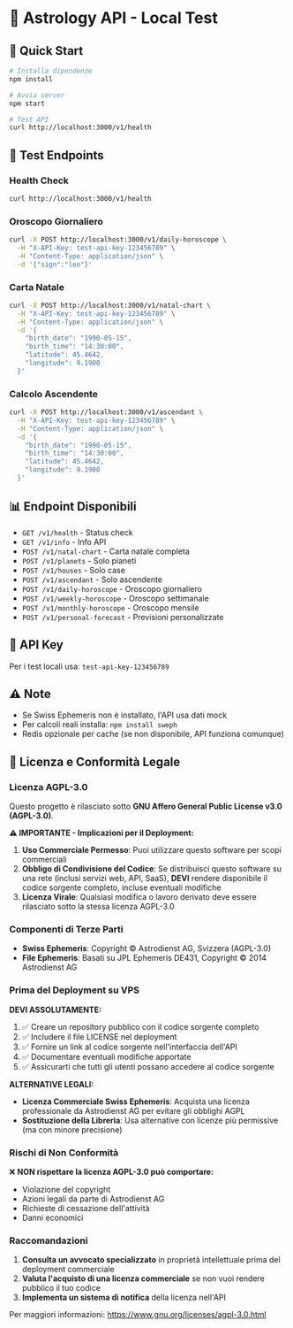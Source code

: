 # 🌟 Astrology API - Local Test

## 🚀 Quick Start

```bash
# Installa dipendenze
npm install

# Avvia server
npm start

# Test API
curl http://localhost:3000/v1/health
```

## 🧪 Test Endpoints

### Health Check
```bash
curl http://localhost:3000/v1/health
```

### Oroscopo Giornaliero
```bash
curl -X POST http://localhost:3000/v1/daily-horoscope \
  -H "X-API-Key: test-api-key-123456789" \
  -H "Content-Type: application/json" \
  -d '{"sign":"leo"}'
```

### Carta Natale
```bash
curl -X POST http://localhost:3000/v1/natal-chart \
  -H "X-API-Key: test-api-key-123456789" \
  -H "Content-Type: application/json" \
  -d '{
    "birth_date": "1990-05-15",
    "birth_time": "14:30:00",
    "latitude": 45.4642,
    "longitude": 9.1900
  }'
```

### Calcolo Ascendente
```bash
curl -X POST http://localhost:3000/v1/ascendant \
  -H "X-API-Key: test-api-key-123456789" \
  -H "Content-Type: application/json" \
  -d '{
    "birth_date": "1990-05-15",
    "birth_time": "14:30:00",
    "latitude": 45.4642,
    "longitude": 9.1900
  }'
```

## 📊 Endpoint Disponibili

- `GET /v1/health` - Status check
- `GET /v1/info` - Info API
- `POST /v1/natal-chart` - Carta natale completa
- `POST /v1/planets` - Solo pianeti
- `POST /v1/houses` - Solo case
- `POST /v1/ascendant` - Solo ascendente
- `POST /v1/daily-horoscope` - Oroscopo giornaliero
- `POST /v1/weekly-horoscope` - Oroscopo settimanale
- `POST /v1/monthly-horoscope` - Oroscopo mensile
- `POST /v1/personal-forecast` - Previsioni personalizzate

## 🔑 API Key

Per i test locali usa: `test-api-key-123456789`

## ⚠️ Note

- Se Swiss Ephemeris non è installato, l'API usa dati mock
- Per calcoli reali installa: `npm install sweph`
- Redis opzionale per cache (se non disponibile, API funziona comunque)

## 📄 Licenza e Conformità Legale

### Licenza AGPL-3.0

Questo progetto è rilasciato sotto **GNU Affero General Public License v3.0 (AGPL-3.0)**.

**⚠️ IMPORTANTE - Implicazioni per il Deployment:**

1. **Uso Commerciale Permesso**: Puoi utilizzare questo software per scopi commerciali
2. **Obbligo di Condivisione del Codice**: Se distribuisci questo software su una rete (inclusi servizi web, API, SaaS), **DEVI** rendere disponibile il codice sorgente completo, incluse eventuali modifiche
3. **Licenza Virale**: Qualsiasi modifica o lavoro derivato deve essere rilasciato sotto la stessa licenza AGPL-3.0

### Componenti di Terze Parti

- **Swiss Ephemeris**: Copyright © Astrodienst AG, Svizzera (AGPL-3.0)
- **File Ephemeris**: Basati su JPL Ephemeris DE431, Copyright © 2014 Astrodienst AG

### Prima del Deployment su VPS

**DEVI ASSOLUTAMENTE:**

1. ✅ Creare un repository pubblico con il codice sorgente completo
2. ✅ Includere il file LICENSE nel deployment
3. ✅ Fornire un link al codice sorgente nell'interfaccia dell'API
4. ✅ Documentare eventuali modifiche apportate
5. ✅ Assicurarti che tutti gli utenti possano accedere al codice sorgente

**ALTERNATIVE LEGALI:**

- **Licenza Commerciale Swiss Ephemeris**: Acquista una licenza professionale da Astrodienst AG per evitare gli obblighi AGPL
- **Sostituzione della Libreria**: Usa alternative con licenze più permissive (ma con minore precisione)

### Rischi di Non Conformità

❌ **NON rispettare la licenza AGPL-3.0 può comportare:**
- Violazione del copyright
- Azioni legali da parte di Astrodienst AG
- Richieste di cessazione dell'attività
- Danni economici

### Raccomandazioni

1. **Consulta un avvocato specializzato** in proprietà intellettuale prima del deployment commerciale
2. **Valuta l'acquisto di una licenza commerciale** se non vuoi rendere pubblico il tuo codice
3. **Implementa un sistema di notifica** della licenza nell'API

Per maggiori informazioni: https://www.gnu.org/licenses/agpl-3.0.html
